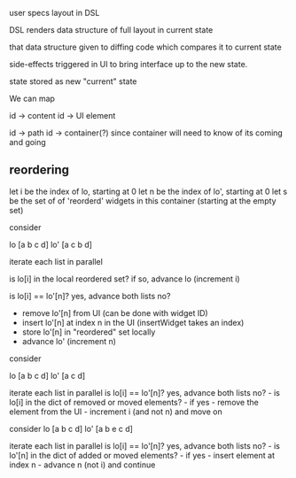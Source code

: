 user specs layout in DSL

DSL renders data structure of full layout in current state

that data structure given to diffing code which compares it to current state

side-effects triggered in UI to bring interface up to the new state.

state stored as new "current" state



We can map

id -> content
id -> UI element

id -> path
id -> container(?) since container will need to know of its coming and going



## reordering

let i be the index of lo, starting at 0
let n be the index of lo', starting at 0
let s be the set of of 'reorderd' widgets in this container (starting at the empty set)

consider

lo  [a b c d]
lo' [a c b d]

iterate each list in parallel

is lo[i] in the local reordered set? if so, advance lo (increment i)

is lo[i] == lo'[n]?
yes, advance both lists
no?
  - remove lo'[n] from UI (can be done with widget ID)
  - insert lo'[n] at index n in the UI (insertWidget takes an index)
  - store lo'[n] in "reordered" set locally
  - advance lo' (increment n)

consider

lo [a b c d]
lo' [a c d]

iterate each list in parallel
is lo[i] == lo'[n]?
yes, advance both lists
no?
    - is lo[i] in the dict of removed or moved elements?
    - if yes
        - remove the element from the UI
        - increment i (and not n) and move on

consider
lo  [a b c d]
lo' [a b e c d]

iterate each list in parallel
is lo[i] == lo'[n]?
yes, advance both lists
no?
    - is lo'[n] in the dict of added or moved elements?
    - if yes
        - insert element at index n
        - advance n (not i) and continue
